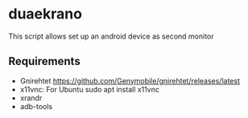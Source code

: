 # duaekrano
This script allows set up an android device as second monitor
 
## Requirements 
* Gnirehtet https://github.com/Genymobile/gnirehtet/releases/latest
* x11vnc: For Ubuntu sudo apt install x11vnc
* xrandr
* adb-tools
